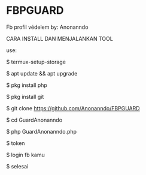# FBPGUARD
Fb profil védelem by: Anonanndo 

CARA INSTALL DAN MENJALANKAN TOOL

use:

$ termux-setup-storage

$ apt update && apt upgrade

$ pkg install php

$ pkg install git

$ git clone https://github.com/Anonanndo/FBPGUARD

$ cd GuardAnonanndo

$ php GuardAnonanndo.php

$ token

$ login fb kamu

$ selesai
